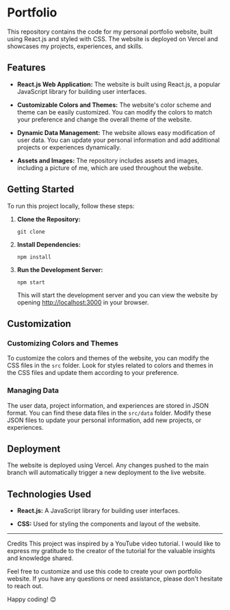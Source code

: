 # Portfolio

This repository contains the code for my personal portfolio website, built using React.js and styled with CSS. The website is deployed on Vercel and showcases my projects, experiences, and skills.

## Features

- **React.js Web Application:** The website is built using React.js, a popular JavaScript library for building user interfaces.
  
- **Customizable Colors and Themes:** The website's color scheme and theme can be easily customized. You can modify the colors to match your preference and change the overall theme of the website.

- **Dynamic Data Management:** The website allows easy modification of user data. You can update your personal information and add additional projects or experiences dynamically.

- **Assets and Images:** The repository includes assets and images, including a picture of me, which are used throughout the website.

## Getting Started

To run this project locally, follow these steps:

1. **Clone the Repository:**
   ```
   git clone 
   ```

2. **Install Dependencies:**
   ```
   npm install
   ```

3. **Run the Development Server:**
   ```
   npm start
   ```

   This will start the development server and you can view the website by opening [http://localhost:3000](http://localhost:3000) in your browser.

## Customization

### Customizing Colors and Themes

To customize the colors and themes of the website, you can modify the CSS files in the `src` folder. Look for styles related to colors and themes in the CSS files and update them according to your preference.

### Managing Data

The user data, project information, and experiences are stored in JSON format. You can find these data files in the `src/data` folder. Modify these JSON files to update your personal information, add new projects, or experiences.

## Deployment

The website is deployed using Vercel. Any changes pushed to the main branch will automatically trigger a new deployment to the live website.

## Technologies Used

- **React.js:** A JavaScript library for building user interfaces.
  
- **CSS:** Used for styling the components and layout of the website.


---
Credits
This project was inspired by a YouTube video tutorial. I would like to express my gratitude to the creator of the tutorial for the valuable insights and knowledge shared.

Feel free to customize and use this code to create your own portfolio website. If you have any questions or need assistance, please don't hesitate to reach out.

Happy coding! 😊